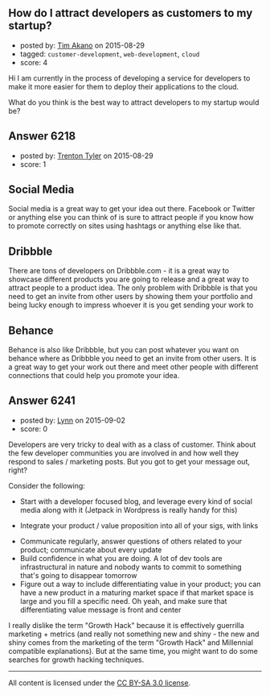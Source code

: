 ## How do I attract developers as customers to my startup?

- posted by: [Tim Akano](https://stackexchange.com/users/6869618/tim-akano) on 2015-08-29
- tagged: `customer-development`, `web-development`, `cloud`
- score: 4

<p>Hi I am currently in the process of developing a service for developers to make it more easier for them to deploy their applications to the cloud. </p>

<p>What do you think is the best way to attract developers to my startup would be?</p>



## Answer 6218

- posted by: [Trenton Tyler](https://stackexchange.com/users/6828026/trenton-tyler) on 2015-08-29
- score: 1

<h2>Social Media</h2>

<p>Social media is a great way to get your idea out there. Facebook or Twitter or anything else you can think of is sure to attract people if you know how to promote correctly on sites using hashtags or anything else like that.</p>

<h2>Dribbble</h2>

<p>There are tons of developers on Dribbble.com - it is a great way to showcase different products you are going to release and a great way to attract people to a product idea. The only problem with Dribbble is that you need to get an invite from other users by showing them your portfolio and being lucky enough to impress whoever it is you get sending your work to</p>

<h2>Behance</h2>

<p>Behance is also like Dribbble, but you can post whatever you want on behance where as Dribbble you need to get an invite from other users. It is a great way to get your work out there and meet other people with different connections that could help you promote your idea. </p>



## Answer 6241

- posted by: [Lynn](https://stackexchange.com/users/507975/lynn) on 2015-09-02
- score: 0

<p>Developers are very tricky to deal with as a class of customer. Think about the few developer communities you are involved in and how well they respond to sales / marketing posts. But you got to get your message out, right?</p>

<p>Consider the following:</p>

<ul>
<li><p>Start with a developer focused blog, and leverage every kind of
social media along with it (Jetpack in Wordpress is really handy for
this)</p></li>
<li><p>Integrate your product / value proposition into all of your sigs, with links</p></li>
<li>Communicate regularly, answer questions of others related to your
product; communicate about every update</li>
<li>Build confidence in what you are doing. A lot of dev tools are infrastructural in nature and nobody wants to commit to something that's going to disappear tomorrow</li>
<li>Figure out a way to include differentiating value in your product; you can have a new product in a maturing market space if that market space is large and you fill a specific need. Oh yeah, and make sure that differentiating value message is front and center</li>
</ul>

<p>I really dislike the term "Growth Hack" because it is effectively  guerrilla marketing + metrics (and really not something new and shiny - the new and shiny comes from the marketing of the term "Growth Hack" and Millennial compatible explanations). But at the same time, you might want to do some searches for growth hacking techniques.</p>




---

All content is licensed under the [CC BY-SA 3.0 license](https://creativecommons.org/licenses/by-sa/3.0/).
